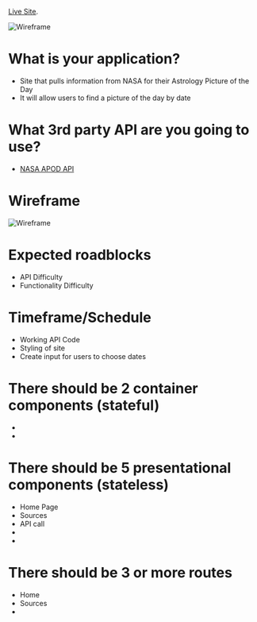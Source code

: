 [Live Site]().



![Wireframe]() 

# What is your application?
* Site that pulls information from NASA for their Astrology Picture of the Day
* It will allow users to find a picture of the day by date

# What 3rd party API are you going to use?
* [NASA APOD API](https://api.nasa.gov/planetary/apod)

# Wireframe
![Wireframe](src/assets/Mod2Wire.png)

# Expected roadblocks
* API Difficulty
* Functionality Difficulty

# Timeframe/Schedule
* Working API Code
* Styling of site
* Create input for users to choose dates

# There should be 2 container components (stateful)
*  
*   

# There should be 5 presentational components (stateless)
* Home Page
* Sources
* API call
*
*

# There should be 3 or more routes
* Home
* Sources
* 